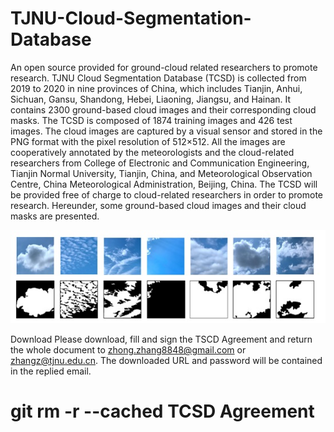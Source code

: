 # TJNU-Cloud-Segmentation-Database
An open source provided for ground-cloud related researchers to promote research.
TJNU Cloud Segmentation Database (TCSD) is collected from 2019 to 2020 in nine provinces of China, which includes Tianjin, Anhui, Sichuan, Gansu, Shandong, Hebei, Liaoning, Jiangsu, and Hainan. It contains 2300 ground-based cloud images and their corresponding cloud masks. The TCSD is composed of 1874 training images and 426 test images. The cloud images are captured by a visual sensor and stored in the PNG format with the pixel resolution of 512×512.  All the images are cooperatively annotated by the meteorologists and the cloud-related researchers from College of Electronic and Communication Engineering, Tianjin Normal University, Tianjin, China, and Meteorological Observation Centre, China Meteorological Administration, Beijing, China. The TCSD will be provided free of charge to cloud-related researchers in order to promote research. Hereunder, some ground-based cloud images and their cloud masks are presented.

![image](image.jpg)

Download
Please download, fill and sign the TSCD Agreement and return the whole document to zhong.zhang8848@gmail.com or zhangz@tjnu.edu.cn. The downloaded URL and password will be contained in the replied email.
# git rm -r --cached TCSD Agreement

